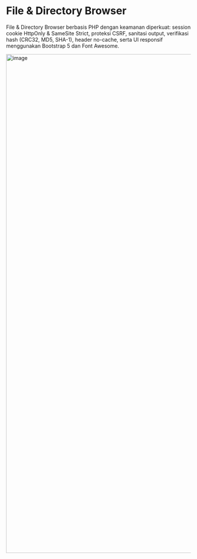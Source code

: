 # File & Directory Browser
File &amp; Directory Browser berbasis PHP dengan keamanan diperkuat: session cookie HttpOnly &amp; SameSite Strict, proteksi CSRF, sanitasi output, verifikasi hash (CRC32, MD5, SHA-1), header no-cache, serta UI responsif menggunakan Bootstrap 5 dan Font Awesome.

<img width="1358" alt="image" src="https://github.com/user-attachments/assets/c21f3a89-1d89-459d-90b0-3e18bf33a330" />
